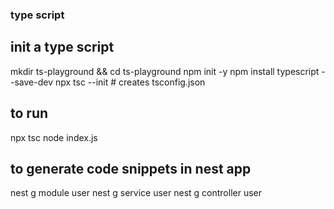 ### type script

## init a type script
mkdir ts-playground && cd ts-playground
npm init -y
npm install typescript --save-dev
npx tsc --init  # creates tsconfig.json

## to run 
npx tsc
node index.js

## to generate code snippets in nest app
nest g module user
nest g service user
nest g controller user

